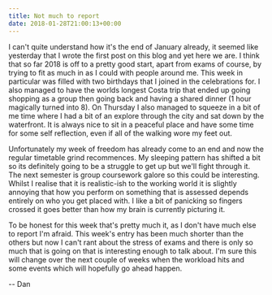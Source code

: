 ```yaml
---
title: Not much to report
date: 2018-01-28T21:00:13+00:00
---
```

I can't quite understand how it's the end of January already, it seemed like yesterday that I wrote the first post on this blog and yet here we are. I think that so far 2018 is off to a pretty good start, apart from exams of course, by trying to fit as much in as I could with people around me. This week in particular was filled with two birthdays that I joined in the celebrations for. I also managed to have the worlds longest Costa trip that ended up going shopping as a group then going back and having a shared dinner (1 hour magically turned into 8). On Thursday I also managed to squeeze in a bit of me time where I had a bit of an explore through the city and sat down by the waterfront. It is always nice to sit in a peaceful place and have some time for some self reflection, even if all of the walking wore my feet out.

Unfortunately my week of freedom has already come to an end and now the regular timetable grind recommences. My sleeping pattern has shifted a bit so its definitely going to be a struggle to get up but we'll fight through it. The next semester is group coursework galore so this could be interesting. Whilst I realise that it is realistic-ish to the working world it is slightly annoying that how you perform on something that is assessed depends entirely on who you get placed with. I like a bit of panicking so fingers crossed it goes better than how my brain is currently picturing it.

To be honest for this week that's pretty much it, as I don't have much else to report I'm afraid. This week's entry has been much shorter than the others but now I can't rant about the stress of exams and there is only so much that is going on that is interesting enough to talk about. I'm sure this will change over the next couple of weeks when the workload hits and some events which will hopefully go ahead happen.

-- Dan
